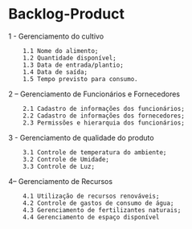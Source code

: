 # Backlog-Product

1 - Gerenciamento do cultivo

        1.1 Nome do alimento;
        1.2 Quantidade disponível;
        1.3 Data de entrada/plantio;
        1.4 Data de saída;
        1.5 Tempo previsto para consumo.
        
2 – Gerenciamento de Funcionários e Fornecedores

        2.1 Cadastro de informações dos funcionários;
        2.2 Cadastro de informações dos fornecedores;
        2.3 Permissões e hierarquia dos funcionários;
        
3 - Gerenciamento de qualidade do produto

        3.1 Controle de temperatura do ambiente;
        3.2 Controle de Umidade;
        3.3 Controle de Luz;
        
4– Gerenciamento de Recursos

        4.1 Utilização de recursos renováveis;
        4.2 Controle de gastos de consumo de água; 
        4.3 Gerenciamento de fertilizantes naturais;
        4.4 Gerenciamento de espaço disponível
